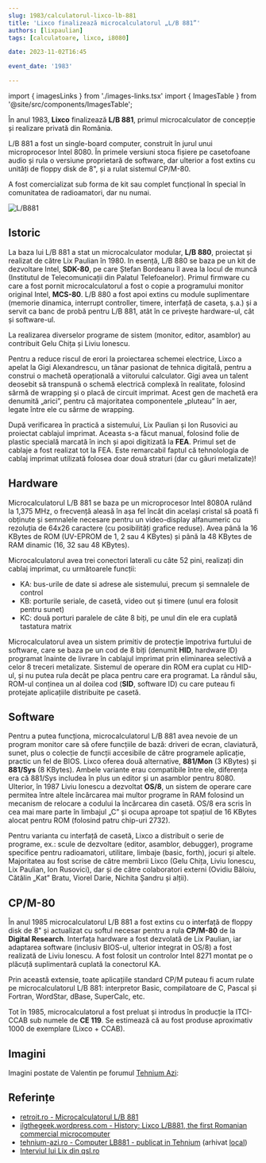 ```yaml
---
slug: 1983/calculatorul-lixco-lb-881
title: 'Lixco finalizează microcalculatorul „L/B 881”'
authors: [lixpaulian]
tags: [calculatoare, lixco, i8080]

date: 2023-11-02T16:45

event_date: '1983'

---
```


import { imagesLinks } from './images-links.tsx'
import { ImagesTable } from '@site/src/components/ImagesTable';

În anul 1983, **Lixco** finalizează **L/B 881**, primul microcalculator de
concepție și realizare privată din România.

<!-- truncate -->

L/B 881 a fost un single-board computer, construit în jurul unui
microprocesor Intel 8080. În primele versiuni
stoca fișiere pe casetofoane audio și rula o versiune proprietară
de software, dar ulterior a fost extins cu
unități de floppy disk de 8", și a rulat sistemul CP/M-80.

A fost comercializat sub forma de kit sau complet funcțional în special
în comunitatea de radioamatori, dar nu numai.

![L/B881](https://cronica-it.github.io/imagini/1983/calculatorul-lixco-lb-881/lb881.jpg)

## Istoric

La baza lui L/B 881 a stat un microcalculator modular, **L/B 880**, proiectat și realizat de către Lix Paulian în 1980. In esență, L/B 880 se baza pe un kit de dezvoltare Intel, **SDK-80**, pe care Ștefan Bordeanu îl avea la locul de muncă (Institutul de Telecomunicații din Palatul Telefoanelor). Primul firmware cu care a fost pornit microcalculatorul a fost o copie a programului monitor original Intel, **MCS-80**. L/B 880 a fost apoi extins cu module suplimentare (memorie dinamica, interrupt controller, timere, interfață de caseta, ș.a.) și a servit ca banc de probă pentru L/B 881, atât în ce privește hardware-ul, cât și software-ul.

La realizarea diverselor programe de sistem (monitor, editor, asamblor) au contribuit Gelu Chița și Liviu Ionescu.

Pentru a reduce riscul de erori la proiectarea schemei electrice, Lixco a apelat la Gigi Alexandrescu, un tânar pasionat de tehnica digitală, pentru a construi o machetă operațională a viitorului calculator. Gigi avea un talent deosebit să transpună o schemă electrică complexă în realitate, folosind sârmă de wrapping și o placă de circuit imprimat. Acest gen de machetă era denumită „arici”, pentru că majoritatea componentele  „pluteau” în aer, legate între ele cu sârme de wrapping.

După verificarea în practică a sistemului, Lix Paulian și Ion Rusovici au proiectat cablajul imprimat. Aceasta s-a făcut manual, folosind folie de plastic specială marcată în inch și apoi digitizată la **FEA**. Primul set de cablaje a fost realizat tot la FEA. Este remarcabil faptul că tehnolologia de cablaj imprimat utilizată folosea doar două straturi (dar cu găuri metalizate)!

## Hardware

Microcalculatorul L/B 881 se baza pe un microprocesor Intel 8080A rulând la 1,375 MHz, o frecvență aleasă în așa fel încât din același cristal să poată fi obținute și semnalele necesare pentru un video-display alfanumeric cu rezoluția de 64x26 caractere (cu posibilități grafice reduse). Avea până la 16 KBytes de ROM (UV-EPROM de 1, 2 sau 4 KBytes) și până la 48 KBytes de RAM dinamic (16, 32 sau 48 KBytes).

Microcalculatorul avea trei conectori laterali cu câte 52 pini, realizați din cablaj imprimat, cu următoarele funcții:

- KA: bus-urile de date si adrese ale sistemului, precum și semnalele de control
- KB: porturile seriale, de casetă, video out și timere (unul era folosit pentru sunet)
- KC: două porturi paralele de câte 8 biți, pe unul din ele era cuplată tastatura matrix

Microcalculatorul avea un sistem primitiv de protecție împotriva furtului de software, care se baza pe un cod de 8 biți (denumit **HID**, hardware ID) programat înainte de livrare în cablajul imprimat prin eliminarea selectivă a celor 8 treceri metalizate. Sistemul de operare din ROM era cuplat cu HID-ul, și nu putea rula decât pe placa pentru care era programat. La rândul său, ROM-ul conținea un al doilea cod (**SID**, software ID) cu care puteau fi protejate aplicațiile distribuite pe casetă.

## Software

Pentru a putea funcționa, microcalculatorul L/B 881 avea nevoie de un program monitor care să ofere funcțiile de bază: driveri de ecran, claviatură, sunet, plus o colecție de funcții accesibile de către programele aplicație, practic un fel de BIOS. Lixco oferea două alternative, **881/Mon** (3 KBytes) și **881/Sys** (8 KBytes). Ambele variante erau compatibile între ele, diferența era că 881/Sys includea în plus un editor și un asamblor pentru 8080. Ulterior, în 1987 Liviu Ionescu a dezvoltat **OS/8**, un sistem de operare care permitea între altele încărcarea mai multor programe în RAM folosind un mecanism de relocare a codului la încărcarea din casetă. OS/8 era scris în cea mai mare parte în limbajul „C” și ocupa aproape tot spațiul de 16 KBytes alocat pentru ROM (folosind patru chip-uri 2732).

Pentru varianta cu interfață de casetă, Lixco a distribuit o serie de programe, ex.: scule de dezvoltare (editor, asamblor, debugger), programe specifice pentru radioamatori, utilitare, limbaje (basic, forth), jocuri și altele. Majoritatea au fost scrise de către membrii Lixco (Gelu Chița, Liviu Ionescu, Lix Paulian, Ion Rusovici), dar și de către colaboratori externi (Ovidiu Băloiu, Cătălin „Kat” Bratu, Viorel Darie, Nichita Șandru și alții).

## CP/M-80

În anul 1985 microcalculatorul L/B 881 a fost extins cu o interfață de floppy disk de 8" și actualizat cu softul necesar pentru a rula **CP/M-80** de la **Digital Research**. Interfața hardware a fost dezvolată de Lix Paulian, iar adaptarea software (inclusiv BIOS-ul, ulterior integrat in OS/8) a fost realizată de Liviu Ionescu. A fost folosit un controlor Intel 8271 montat pe o plăcuță suplimentară cuplată la conectorul KA.

Prin această extensie, toate aplicațiile standard CP/M puteau fi acum rulate pe microcalculatorul L/B 881: interpretor Basic, compilatoare de C, Pascal și Fortran, WordStar, dBase, SuperCalc, etc.

Tot în 1985, microcalculatorul a fost preluat și introdus în producție la ITCI-CCAB sub numele de **CE 119**. Se estimează că au fost produse aproximativ 1000 de exemplare (Lixco + CCAB).

## Imagini

Imagini postate de Valentin pe forumul [Tehnium Azi](https://www.tehnium-azi.ro/forums/topic/7187-computer-lb881-publicat-in-tehnium/page/5/
):

<ImagesTable images={imagesLinks}/>

## Referințe

- [retroit.ro - Microcalculatorul L/B 881](https://retroit.ro/l-b-881/)
- [ilgthegeek.wordpress.com - History: Lixco L/B881, the first Romanian commercial microcomputer](https://ilgthegeek.wordpress.com/2010/11/14/history-lixco-lb881/)
- [tehnium-azi.ro - Computer LB881 - publicat in Tehnium](https://www.tehnium-azi.ro/forums/topic/7187-computer-lb881-publicat-in-tehnium/) (arhivat [local](https://cronica-it.github.io/arhiva/#1985))
- [Interviul lui Lix din qsl.ro](/amintiri/2010/lix-interviu-qsl-ro/)
